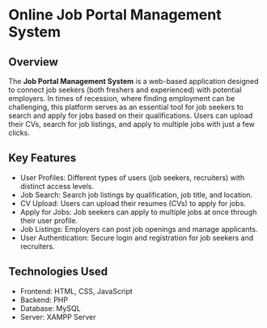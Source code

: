 # Online Job Portal Management System

## Overview
The **Job Portal Management System** is a web-based application designed to connect job seekers (both freshers and experienced) with potential employers. In times of recession, where finding employment can be challenging, this platform serves as an essential tool for job seekers to search and apply for jobs based on their qualifications. Users can upload their CVs, search for job listings, and apply to multiple jobs with just a few clicks.

## Key Features
- User Profiles: Different types of users (job seekers, recruiters) with distinct access levels.
- Job Search: Search job listings by qualification, job title, and location.
- CV Upload: Users can upload their resumes (CVs) to apply for jobs.
- Apply for Jobs: Job seekers can apply to multiple jobs at once through their user profile.
- Job Listings: Employers can post job openings and manage applicants.
- User Authentication: Secure login and registration for job seekers and recruiters.

## Technologies Used
- Frontend: HTML, CSS, JavaScript
- Backend: PHP
- Database: MySQL
- Server: XAMPP Server
